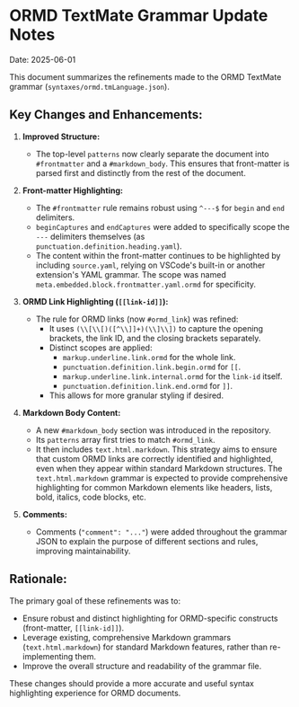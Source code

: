 # ORMD TextMate Grammar Update Notes

Date: 2025-06-01

This document summarizes the refinements made to the ORMD TextMate grammar (`syntaxes/ormd.tmLanguage.json`).

## Key Changes and Enhancements:

1.  **Improved Structure:**
    *   The top-level `patterns` now clearly separate the document into `#frontmatter` and a `#markdown_body`. This ensures that front-matter is parsed first and distinctly from the rest of the document.

2.  **Front-matter Highlighting:**
    *   The `#frontmatter` rule remains robust using `^---$` for `begin` and `end` delimiters.
    *   `beginCaptures` and `endCaptures` were added to specifically scope the `---` delimiters themselves (as `punctuation.definition.heading.yaml`).
    *   The content within the front-matter continues to be highlighted by including `source.yaml`, relying on VSCode's built-in or another extension's YAML grammar. The scope was named `meta.embedded.block.frontmatter.yaml.ormd` for specificity.

3.  **ORMD Link Highlighting (`[[link-id]]`):**
    *   The rule for ORMD links (now `#ormd_link`) was refined:
        *   It uses `(\\[\\[)([^\\]]+)(\\]\\])` to capture the opening brackets, the link ID, and the closing brackets separately.
        *   Distinct scopes are applied:
            *   `markup.underline.link.ormd` for the whole link.
            *   `punctuation.definition.link.begin.ormd` for `[[`.
            *   `markup.underline.link.internal.ormd` for the `link-id` itself.
            *   `punctuation.definition.link.end.ormd` for `]]`.
        *   This allows for more granular styling if desired.

4.  **Markdown Body Content:**
    *   A new `#markdown_body` section was introduced in the repository.
    *   Its `patterns` array first tries to match `#ormd_link`.
    *   It then includes `text.html.markdown`. This strategy aims to ensure that custom ORMD links are correctly identified and highlighted, even when they appear within standard Markdown structures. The `text.html.markdown` grammar is expected to provide comprehensive highlighting for common Markdown elements like headers, lists, bold, italics, code blocks, etc.

5.  **Comments:**
    *   Comments (`"comment": "..."`) were added throughout the grammar JSON to explain the purpose of different sections and rules, improving maintainability.

## Rationale:

The primary goal of these refinements was to:
*   Ensure robust and distinct highlighting for ORMD-specific constructs (front-matter, `[[link-id]]`).
*   Leverage existing, comprehensive Markdown grammars (`text.html.markdown`) for standard Markdown features, rather than re-implementing them.
*   Improve the overall structure and readability of the grammar file.

These changes should provide a more accurate and useful syntax highlighting experience for ORMD documents.
